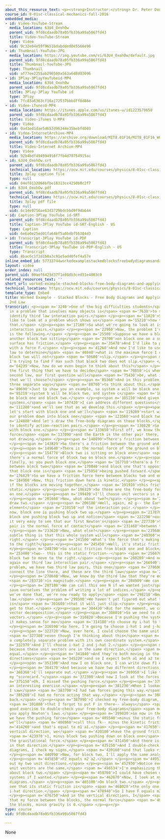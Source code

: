 ```yaml
---
about_this_resource_text: <p><strong>Instructor:</strong> Dr. Peter Dourmashkin</p>
course_id: 8-01sc-classical-mechanics-fall-2016
embedded_media:
- id: Video-YouTube-Stream
  media_location: 63U4_OxohOw
  parent_uid: 9fd8cdaadb78a95fb336a99a5867fd43
  title: Video-YouTube-Stream
  type: Video
  uid: 9c32e04e59f9651bdabdded0e5566e96
- id: Thumbnail-YouTube-JPG
  media_location: https://img.youtube.com/vi/63U4_OxohOw/default.jpg
  parent_uid: 9fd8cdaadb78a95fb336a99a5867fd43
  title: Thumbnail-YouTube-JPG
  type: Thumbnail
  uid: af77ee2255ab290580a563a6d8d03096
- id: 3Play-3PlayYouTubeid-MP4
  media_location: 63U4_OxohOw
  parent_uid: 9fd8cdaadb78a95fb336a99a5867fd43
  title: 3Play-3Play YouTube id
  type: 3Play
  uid: 7fc83a6363cf16a172537bbbdff0d86e
- id: Video-iTunesU-MP4
  media_location: https://itunes.apple.com/us/itunes-u/id1223579658
  parent_uid: 9fd8cdaadb78a95fb336a99a5867fd43
  title: Video-iTunes U-MP4
  type: Video
  uid: 0ad3ed1dae5d652d96344e35bebfd003
- id: Video-InternetArchive-MP4
  media_location: https://archive.org/download/MIT8.01F16/MIT8_01F16_W02PS01v02_1_360p.mp4
  parent_uid: 9fd8cdaadb78a95fb336a99a5867fd43
  title: Video-Internet Archive-MP4
  type: Video
  uid: 92b4bdf494594916f7fb4d70754915ac
- id: 63U4_OxohOw.srt
  parent_uid: 9fd8cdaadb78a95fb336a99a5867fd43
  technical_location: https://ocw.mit.edu/courses/physics/8-01sc-classical-mechanics-fall-2016/week-2-newtons-laws/ps.2.2-worked-example-pushing-stacked-blocks/worked-example-stacked-blocks-free-body-diagrams-and-applying-newtons-2nd-law/63U4_OxohOw.srt
  title: 3play caption file
  type: null
  uid: 04ef0132866bfbe18313cc4250b8c2f7
- id: 63U4_OxohOw.pdf
  parent_uid: 9fd8cdaadb78a95fb336a99a5867fd43
  technical_location: https://ocw.mit.edu/courses/physics/8-01sc-classical-mechanics-fall-2016/week-2-newtons-laws/ps.2.2-worked-example-pushing-stacked-blocks/worked-example-stacked-blocks-free-body-diagrams-and-applying-newtons-2nd-law/63U4_OxohOw.pdf
  title: 3play pdf file
  type: null
  uid: 6c1de9756ae63d3729bdcbbd9f94b644
- id: Caption-3Play YouTube id-SRT
  parent_uid: 9fd8cdaadb78a95fb336a99a5867fd43
  title: Caption-3Play YouTube id-SRT-English - US
  type: Caption
  uid: 6e6a0e25ed01fa64bf5a0bdbf56384d3
- id: Transcript-3Play YouTube id-PDF
  parent_uid: 9fd8cdaadb78a95fb336a99a5867fd43
  title: Transcript-3Play YouTube id-PDF-English - US
  type: Transcript
  uid: 8bac6c1f2d1b0a3c91e5add0fef4a57e
inline_embed_id: 57733744workedexamplestackedblocksfreebodydiagramsandapplyingnewtons2ndlaw31594812
layout: video
order_index: null
parent_uid: 00aef6423d37f1e08db3ced31e4003c0
related_resources_text: ''
short_url: worked-example-stacked-blocks-free-body-diagrams-and-applying-newtons-2nd-law
technical_location: https://ocw.mit.edu/courses/physics/8-01sc-classical-mechanics-fall-2016/week-2-newtons-laws/ps.2.2-worked-example-pushing-stacked-blocks/worked-example-stacked-blocks-free-body-diagrams-and-applying-newtons-2nd-law
template_type: Embed
title: Worked Example - Stacked Blocks - Free Body Diagrams and Applying Newton's
  2nd Law
transcript: <p><span m='3240'>One of the big difficulties students</span> <span m='4750'>have
  in a problem that involves many objects is</span> <span m='7630'>to successfully
  identify third law interaction pairs.</span> </p><p><span m='11820'>So today, I'd
  like to look at a problem which shows us</span> <span m='15210'>how to think about
  that.</span> </p><p><span m='17160'>So what we're going to look at is third law
  interaction pairs.</span> </p><p><span m='22960'>Now, the problem I'd like to consider
  is the following.</span> </p><p><span m='25500'>Suppose we have a block one and
  another block two sitting</span> <span m='29700'>on block one on a surface and our
  surface has friction.</span> </p><p><span m='35470'>And I'd like to push block one
  with a force F.</span> </p><p><span m='41260'>And now I'd like to use Newton's second
  law to determine</span> <span m='46040'>what is the maximum force I can push that
  block two will not</span> <span m='50600'>slip.</span> </p><p><span m='51310'>So
  I'm trying to find F max such that block two does not slip.</span> </p><p><span
  m='64239'>Now, how do we even begin to think about this?</span> </p><p><span m='67510'>Well,
  the first thing that we have to decide</span> <span m='70850'>is when we apply Newton's
  second law, our first question will</span> <span m='75430'>be, what is the system
  that we'll choose?</span> </p><p><span m='85360'>And in this problem, there are
  three separate ways</span> <span m='88700'>to think about this.</span> </p><p><span
  m='89690'>Just to show you an example, so system a will be block one,</span> <span
  m='95210'>system b will be block two, and system c</span> <span m='101740'>will
  be block one and block two.</span> </p><p><span m='105150'>And given these different
  systems,</span> <span m='107420'>I can address different questions</span> <span
  m='111280'>and we'll see that as we develop this.</span> </p><p><span m='114190'>So
  let's start with block one and we'll</span> <span m='119289'>start with breaking
  our problem down into block one</span> <span m='123560'>and block two.</span> </p><p><span
  m='124800'>And let's draw the free-body diagrams on those blocks,</span> <span m='127620'>trying
  to identify action-reaction pairs.</span> </p><p><span m='130820'>So let's begin
  with block one.</span> </p><p><span m='133650'>First off, we know there's gravitational
  force</span> <span m='137090'>and the Earth is the other pair there, which we're
  not drawing.</span> </p><p><span m='140890'>There's friction between the surfaces.</span>
  </p><p><span m='143829'>So there's a friction between the ground and block one.</span>
  </p><p><span m='149640'>There is the normal force of the ground on block one.</span>
  </p><p><span m='154770'>Block two is sitting on block one</span> <span m='157730'>so
  there's a normal force of block two on block one.</span> </p><p><span m='163070'>And
  finally, as you push block one,</span> <span m='167710'>there's a friction force
  between block two</span> <span m='170840'>and block one that's opposing the fact
  that block one is</span> <span m='175050'>being pushed forward.</span> </p><p><span
  m='176829'>So we have a friction force here between blocks two and one.</span> </p><p><span
  m='184960'>Now, this friction down here is kinetic.</span> </p><p><span m='189610'>But
  if the blocks are moving together,</span> <span m='191910'>this friction here is
  static.</span> </p><p><span m='196329'>So those are the free-body force diagrams
  on one.</span> </p><p><span m='199420'>I'll choose unit vectors in a moment.</span>
  </p><p><span m='201660'>Now, what about two?</span> </p><p><span m='203780'>So let's
  draw two.</span> </p><p><span m='206180'>Well, again, m2 g-- the Earth is the other
  element</span> <span m='210150'>of the interaction pair.</span> </p><p><span m='211850'>And
  now, block one is pushing block two up.</span> </p><p><span m='217870'>So we have
  block one pushing block two up and notice</span> <span m='222290'>our indices make
  it very easy to see that our first Newton's</span> <span m='227730'>third law interaction
  pair is the normal force of contact</span> <span m='231460'>between the two blocks.</span>
  </p><p><span m='233620'>Now, what else?</span> </p><p><span m='235600'>Here's the
  subtle thing is that this whole system will</span> <span m='240360'>move to the
  right.</span> </p><p><span m='241500'>What's the force that's making block two move
  to the right?</span> </p><p><span m='245450'>Well, it's static friction.</span>
  </p><p><span m='248790'>So static friction from block one and block</span> <span
  m='253480'>two-- this is the static friction--</span> <span m='256070'>is causing
  block two to move to the right.</span> </p><p><span m='260269'>And now we can see,
  again our third law interaction pair.</span> </p><p><span m='266940'>So in this
  problem, we have two third law pairs, this one</span> <span m='270690'>and I'll
  connect the line there, and those are the third law</span> <span m='277040'>pairs.</span>
  </p><p><span m='278680'>Now, we know by the third law that they're equal and opposite</span>
  <span m='283710'>in magnitude.</span> </p><p><span m='284909'>We can identify f.</span>
  </p><p><span m='287180'>We can call this one N if we wanted just</span> <span m='290600'>to
  save ourselves the problem of writing a lot of indices.</span> </p><p><span m='295540'>Once
  we've done that, we're now ready to apply</span> <span m='298210'>Newton's second
  law.</span> </p><p><span m='299500'>We haven't yet figured out what the condition
  is</span> <span m='301680'>that it will just slip.</span> </p><p><span m='303030'>We'll
  get to that.</span> </p><p><span m='304430'>But for the moment, we can now apply
  vector decomposition.</span> </p><p><span m='308010'>So we need to choose some unit
  vectors.</span> </p><p><span m='310820'>Because I'm pushing the system this way,
  it makes sense for me</span> <span m='314100'>to choose my i-hat to the right.</span>
  </p><p><span m='316590'>So here, I'm going to choose i-hat 1 and j-hat 1.</span>
  </p><p><span m='322720'>Now, over here, I could choose the same unit vectors,</span>
  <span m='327380'>even though I'm thinking about this</span> <span m='329060'>as
  a completely separate problem with its own coordinate system.</span> </p><p><span
  m='332970'>And I'll choose i-hat 2 and j-hat 2.</span> </p><p><span m='337350'>But
  because these unit vectors are in the same direction,</span> <span m='340240'>they're
  equal.</span> </p><p><span m='341840'>And they're both moving in the positive i
  directions</span> <span m='345220'>and so I expect both a1 and a2 to be positive.</span>
  </p><p><span m='351100'>And now I on block one, I can write down F1 equals m1 a1.</span>
  </p><p><span m='364170'>And because we have two different directions,</span> <span
  m='368360'>I'll separate out.</span> </p><p><span m='369950'>I like to call this
  my "scorecard."</span> <span m='372300'>And now I look at the forces.</span> </p><p><span
  m='375150'>Oh, I missed the pushing force.</span> </p><p><span m='379772'>But that's
  an interesting exercise.</span> </p><p><span m='381230'>When I looked at this diagram,
  I saw</span> <span m='383700'>I had two forces going this way.</span> </p><p><span
  m='385260'>I had no force acting that way.</span> </p><p><span m='386870'>I went
  back.</span> </p><p><span m='387990'>I checked my free-body diagram, and recognized</span>
  <span m='391080'>that I forgot to put F in there-- always</span> <span m='394220'>a
  good exercise to double-check your free-body diagrams</span> <span m='397280'>before
  you apply Newton's laws.</span> </p><p><span m='399830'>So now in the x-direction,
  we have the pushing force</span> <span m='405540'>minus the static friction minus--
  we'll</span> <span m='408960'>call this fk-- minus the kinetic friction</span> <span
  m='414260'>and that's equal to m1 a1.</span> </p><p><span m='417650'>Now in the
  vertical direction, we</span> <span m='420180'>have the ground friction, N ground</span>
  <span m='423970'>1, minus block two pushing down on block one</span> <span m='429110'>minus
  the gravitational force.</span> </p><p><span m='431450'>And there is no acceleration
  in that direction.</span> </p><p><span m='435150'>And I double-check my free-body
  diagrams, I check my signs,</span> <span m='439160'>and that looks right to me.</span>
  </p><p><span m='440990'>Now, for block two, I'll apply the same analysis.</span>
  </p><p><span m='445850'>F2 equals m2 a2.</span> </p><p><span m='449530'>Separate
  out my two unit directions.</span> </p><p><span m='452930'>Notice even though these
  unit vectors are the same,</span> <span m='456534'>I'm emphasizing that I'm talking
  about block two.</span> </p><p><span m='459760'>I could have chosen different coordinate
  systems if I wanted.</span> </p><p><span m='462670'>Now, I look at my free-body
  diagrams.</span> </p><p><span m='465100'>On block two.</span> </p><p><span m='466320'>I
  see that its static friction is</span> <span m='468020'>the only one in the positive
  i-hat direction.</span> </p><p><span m='470940'>So I have F equals m2 a2.</span>
  </p><p><span m='476750'>And in the vertical directions, I</span> <span m='479590'>have
  that my force between the blocks, the normal force</span> <span m='483790'>between
  the blocks, minus gravity is 0.</span> </p><p></p>
type: course
uid: 9fd8cdaadb78a95fb336a99a5867fd43

---
```

None